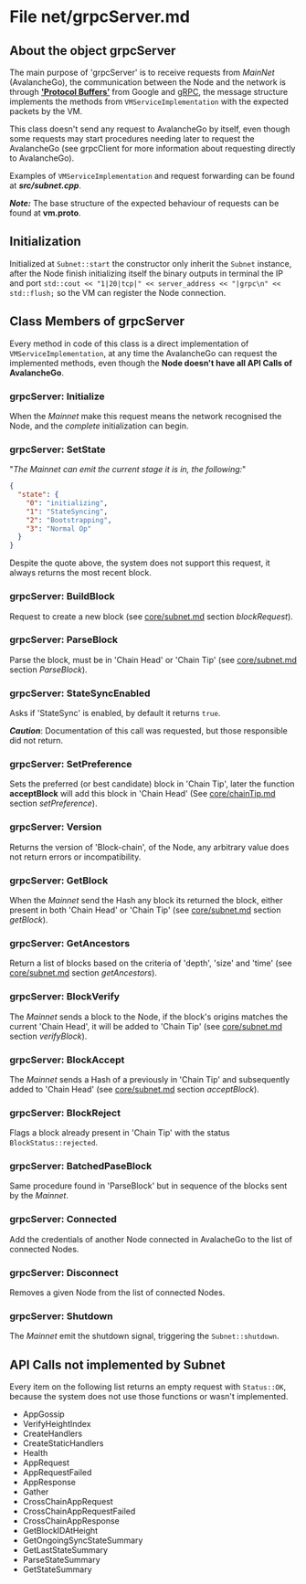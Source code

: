 # File net/grpcServer.md

## About the object grpcServer

The main purpose of 'grpcServer' is to receive requests from _MainNet_ (AvalancheGo), the communication between the Node and the network is through [**'Protocol Buffers'**](https://developers.google.com/protocol-buffers) from Google and [gRPC](https://grpc.io/), the message structure implements the methods from ```VMServiceImplementation``` with the expected packets by the VM.

This class doesn't send any request to AvalancheGo by itself, even though some requests may start procedures needing later to request the AvalancheGo (see grpcClient for more information about requesting directly to AvalancheGo).

Examples of ```VMServiceImplementation``` and request forwarding can be found at **_src/subnet.cpp_**.

**_Note:_** The base structure of the expected behaviour of requests can be found at **vm.proto**.

## Initialization

Initialized at ```Subnet::start``` the constructor only inherit the ```Subnet``` instance, after the Node finish initializing itself the binary outputs in terminal the IP and port ```std::cout << "1|20|tcp|" << server_address << "|grpc\n" << std::flush;``` so the VM can register the Node connection.

## Class Members of grpcServer

Every method in code of this class is a direct implementation of ```VMServiceImplementation```, at any time the AvalancheGo can request the implemented methods, even though the **Node doesn't have all API Calls of AvalancheGo**. 

### grpcServer: Initialize

When the _Mainnet_ make this request means the network recognised the Node, and the _complete_ initialization can begin.

### grpcServer: SetState

"_The Mainnet can emit the current stage it is in, the following:_"

```json
{
  "state": {
    "0": "initializing",
    "1": "StateSyncing",
    "2": "Bootstrapping",
    "3": "Normal Op"
  }
}
```

Despite the quote above, the system does not support this request, it always returns the most recent block.

### grpcServer: BuildBlock

Request to create a new block (see [core/subnet.md](../core/subnet.md) section _blockRequest_).

### grpcServer: ParseBlock

Parse the block, must be in 'Chain Head' or 'Chain Tip' (see [core/subnet.md](../core/subnet.md) section _ParseBlock_).

### grpcServer: StateSyncEnabled

Asks if 'StateSync' is enabled, by default it returns ```true```.

**_Caution_**: Documentation of this call was requested, but those responsible did not return.

### grpcServer: SetPreference

Sets the preferred (or best candidate) block in 'Chain Tip', later the function **acceptBlock** will add this block in 'Chain Head' (See [core/chainTip.md](../core/chainTip.md) section _setPreference_).

### grpcServer: Version

Returns the version of 'Block-chain', of the Node, any arbitrary value does not return errors or incompatibility.

### grpcServer: GetBlock

When the _Mainnet_ send the Hash any block its returned the block, either present in both 'Chain Head' or 'Chain Tip' (see [core/subnet.md](../core/subnet.md) section _getBlock_).

### grpcServer: GetAncestors

Return a list of blocks based on the criteria of 'depth', 'size' and 'time' (see [core/subnet.md](../core/subnet.md) section _getAncestors_).

### grpcServer: BlockVerify

The _Mainnet_ sends a block to the Node, if the block's origins matches the current 'Chain Head', it will be added to 'Chain Tip' (see [core/subnet.md](../core/subnet.md) section _verifyBlock_).

### grpcServer: BlockAccept

The _Mainnet_ sends a Hash of a previously in 'Chain Tip' and subsequently added to 'Chain Head' (see [core/subnet.md](../core/subnet.md) section _acceptBlock_).

### grpcServer: BlockReject

Flags a block already present in 'Chain Tip' with the status ```BlockStatus::rejected```.

### grpcServer: BatchedPaseBlock

Same procedure found in 'ParseBlock' but in sequence of the blocks sent by the _Mainnet_.

### grpcServer: Connected

Add the credentials of another Node connected in AvalacheGo to the list of connected Nodes.

### grpcServer: Disconnect

Removes a given Node from the list of connected Nodes.

### grpcServer: Shutdown

The _Mainnet_ emit the shutdown signal, triggering the ```Subnet::shutdown```.

## API Calls not implemented by Subnet

Every item on the following list returns an empty request with ```Status::OK```, because the system does not use those functions or wasn't implemented.


* AppGossip
* VerifyHeightIndex
* CreateHandlers
* CreateStaticHandlers
* Health
* AppRequest
* AppRequestFailed
* AppResponse
* Gather
* CrossChainAppRequest
* CrossChainAppRequestFailed
* CrossChainAppResponse
* GetBlockIDAtHeight
* GetOngoingSyncStateSummary
* GetLastStateSummary
* ParseStateSummary
* GetStateSummary